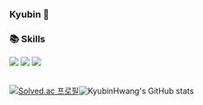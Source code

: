 ### Kyubin 👋
<h3>📚 Skills</h1>
<div>
<img src="https://img.shields.io/badge/Flutter-02569B?style=flat-square&logo=flutter&logoColor=white"/>  <img src="https://img.shields.io/badge/C++-7EF7BF?style=flat-square&logo=c%2B%2B&logoColor=white"/> <img src="https://img.shields.io/badge/ReactNative-61DAFB?style=flat-square&logo=react&logoColor=white"/>
</div>
<br/>

[![Solved.ac 프로필](http://mazassumnida.wtf/api/v2/generate_badge?boj=kyubin0209)](https://solved.ac/kyubin0209/)![KyubinHwang's GitHub stats](https://github-readme-stats.vercel.app/api?username=KyubinHwang&theme=flag-india&show_icons=true)

<!--
**KyubinHwang/KyubinHwang** is a ✨ _special_ ✨ repository because its `README.md` (this file) appears on your GitHub profile.

Here are some ideas to get you started:

- 🔭 I’m currently working on ...
- 🌱 I’m currently learning ...
- 👯 I’m looking to collaborate on ...
- 🤔 I’m looking for help with ...
- 💬 Ask me about ...
- 📫 How to reach me: ...
- 😄 Pronouns: ...
- ⚡ Fun fact: ...
-->
